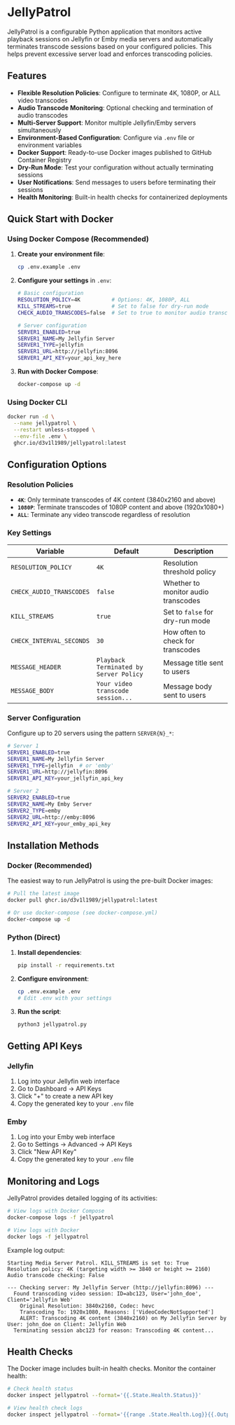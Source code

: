 # JellyPatrol

JellyPatrol is a configurable Python application that monitors active playback sessions on Jellyfin or Emby media servers and automatically terminates transcode sessions based on your configured policies. This helps prevent excessive server load and enforces transcoding policies.

## Features

- **Flexible Resolution Policies**: Configure to terminate 4K, 1080P, or ALL video transcodes
- **Audio Transcode Monitoring**: Optional checking and termination of audio transcodes
- **Multi-Server Support**: Monitor multiple Jellyfin/Emby servers simultaneously
- **Environment-Based Configuration**: Configure via `.env` file or environment variables
- **Docker Support**: Ready-to-use Docker images published to GitHub Container Registry
- **Dry-Run Mode**: Test your configuration without actually terminating sessions
- **User Notifications**: Send messages to users before terminating their sessions
- **Health Monitoring**: Built-in health checks for containerized deployments

## Quick Start with Docker

### Using Docker Compose (Recommended)

1. **Create your environment file**:
   ```bash
   cp .env.example .env
   ```

2. **Configure your settings** in `.env`:
   ```bash
   # Basic configuration
   RESOLUTION_POLICY=4K          # Options: 4K, 1080P, ALL
   KILL_STREAMS=true             # Set to false for dry-run mode
   CHECK_AUDIO_TRANSCODES=false  # Set to true to monitor audio transcodes
   
   # Server configuration
   SERVER1_ENABLED=true
   SERVER1_NAME=My Jellyfin Server
   SERVER1_TYPE=jellyfin
   SERVER1_URL=http://jellyfin:8096
   SERVER1_API_KEY=your_api_key_here
   ```

3. **Run with Docker Compose**:
   ```bash
   docker-compose up -d
   ```

### Using Docker CLI

```bash
docker run -d \
  --name jellypatrol \
  --restart unless-stopped \
  --env-file .env \
  ghcr.io/d3v1l1989/jellypatrol:latest
```

## Configuration Options

### Resolution Policies

- **`4K`**: Only terminate transcodes of 4K content (3840x2160 and above)
- **`1080P`**: Terminate transcodes of 1080P content and above (1920x1080+)
- **`ALL`**: Terminate any video transcode regardless of resolution

### Key Settings

| Variable | Default | Description |
|----------|---------|-------------|
| `RESOLUTION_POLICY` | `4K` | Resolution threshold policy |
| `CHECK_AUDIO_TRANSCODES` | `false` | Whether to monitor audio transcodes |
| `KILL_STREAMS` | `true` | Set to `false` for dry-run mode |
| `CHECK_INTERVAL_SECONDS` | `30` | How often to check for transcodes |
| `MESSAGE_HEADER` | `Playback Terminated by Server Policy` | Message title sent to users |
| `MESSAGE_BODY` | `Your video transcode session...` | Message body sent to users |

### Server Configuration

Configure up to 20 servers using the pattern `SERVER{N}_*`:

```bash
# Server 1
SERVER1_ENABLED=true
SERVER1_NAME=My Jellyfin Server
SERVER1_TYPE=jellyfin  # or 'emby'
SERVER1_URL=http://jellyfin:8096
SERVER1_API_KEY=your_jellyfin_api_key

# Server 2
SERVER2_ENABLED=true
SERVER2_NAME=My Emby Server
SERVER2_TYPE=emby
SERVER2_URL=http://emby:8096
SERVER2_API_KEY=your_emby_api_key
```

## Installation Methods

### Docker (Recommended)

The easiest way to run JellyPatrol is using the pre-built Docker images:

```bash
# Pull the latest image
docker pull ghcr.io/d3v1l1989/jellypatrol:latest

# Or use docker-compose (see docker-compose.yml)
docker-compose up -d
```

### Python (Direct)

1. **Install dependencies**:
   ```bash
   pip install -r requirements.txt
   ```

2. **Configure environment**:
   ```bash
   cp .env.example .env
   # Edit .env with your settings
   ```

3. **Run the script**:
   ```bash
   python3 jellypatrol.py
   ```

## Getting API Keys

### Jellyfin
1. Log into your Jellyfin web interface
2. Go to Dashboard → API Keys
3. Click "+" to create a new API key
4. Copy the generated key to your `.env` file

### Emby
1. Log into your Emby web interface
2. Go to Settings → Advanced → API Keys
3. Click "New API Key"
4. Copy the generated key to your `.env` file

## Monitoring and Logs

JellyPatrol provides detailed logging of its activities:

```bash
# View logs with Docker Compose
docker-compose logs -f jellypatrol

# View logs with Docker
docker logs -f jellypatrol
```

Example log output:
```
Starting Media Server Patrol. KILL_STREAMS is set to: True
Resolution policy: 4K (targeting width >= 3840 or height >= 2160)
Audio transcode checking: False

--- Checking server: My Jellyfin Server (http://jellyfin:8096) ---
  Found transcoding video session: ID=abc123, User='john_doe', Client='Jellyfin Web'
    Original Resolution: 3840x2160, Codec: hevc
    Transcoding To: 1920x1080, Reasons: ['VideoCodecNotSupported']
    ALERT: Transcoding 4K content (3840x2160) on My Jellyfin Server by User: john_doe on Client: Jellyfin Web
  Terminating session abc123 for reason: Transcoding 4K content...
```

## Health Checks

The Docker image includes built-in health checks. Monitor the container health:

```bash
# Check health status
docker inspect jellypatrol --format='{{.State.Health.Status}}'

# View health check logs
docker inspect jellypatrol --format='{{range .State.Health.Log}}{{.Output}}{{end}}'
```
